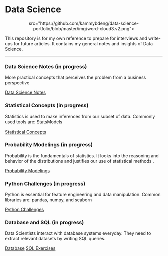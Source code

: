 # Data Science

<p align="center">
   src="https://github.com/kammybdeng/data-science-portfolio/blob/master/img/word-cloud3.v2.png">
</p>


This repository is for my own reference to prepare for interviews and write-ups for future articles. It contains my general notes and insights of Data Science.

***

### Data Science Notes (in progress)
More practical concepts that perceives the problem from a business perspective

[Data Science Notes](https://github.com/kammybdeng/data-science-notes/blob/master/general_notes/Data_Science_notes.ipynb)

### Statistical Concepts (in progress)
Statistics is used to make inferences from our subset of data. Commonly used tools are: StatsModels

[Statistical Concepts](https://github.com/kammybdeng/dsi-interview-prep/blob/master/Stats%20Concepts.ipynb)

### Probability Modelings (in progress)
Probability is the fundamentals of statistics. It looks into the reasoning and behavior of the distributions and justifies our use of statistical methods .

[Probability Modelings](https://github.com/kammybdeng/dsi-interview-prep/blob/master/probability%20simulations.ipynb)

### Python Challenges (in progress)
Python is essential for feature engineering and data manipulation. Common libraries are: pandas, numpy, and seaborn

[Python Challenges](https://github.com/kammybdeng/dsi-interview-prep/blob/master/python%20challenge/Python%20challenges.ipynb)

### Database and SQL (in progress)
Data Scientists interact with database systems everyday. They need to extract relevant datasets by writing SQL queries.

[Database](https://github.com/kammybdeng/data-science-notes/blob/master/database-explained.ipynb)
[SQL Exercises](https://github.com/kammybdeng/data-science-notes/blob/master/sql_exercises.ipynb)
